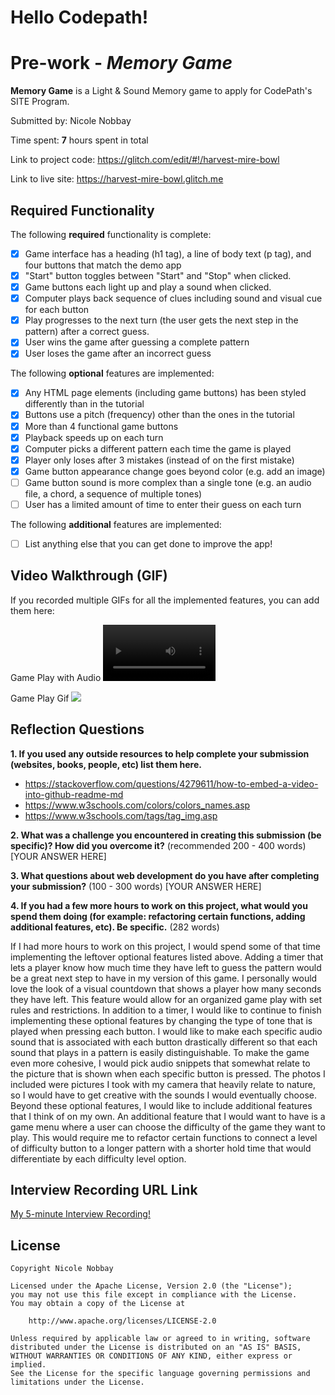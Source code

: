 # Hello Codepath!

# Pre-work - *Memory Game*

**Memory Game** is a Light & Sound Memory game to apply for CodePath's SITE Program. 

Submitted by: Nicole Nobbay

Time spent: **7** hours spent in total

Link to project code: https://glitch.com/edit/#!/harvest-mire-bowl

Link to live site: https://harvest-mire-bowl.glitch.me

## Required Functionality

The following **required** functionality is complete:

* [x] Game interface has a heading (h1 tag), a line of body text (p tag), and four buttons that match the demo app
* [x] "Start" button toggles between "Start" and "Stop" when clicked. 
* [x] Game buttons each light up and play a sound when clicked. 
* [x] Computer plays back sequence of clues including sound and visual cue for each button
* [x] Play progresses to the next turn (the user gets the next step in the pattern) after a correct guess. 
* [x] User wins the game after guessing a complete pattern
* [x] User loses the game after an incorrect guess

The following **optional** features are implemented:

* [x] Any HTML page elements (including game buttons) has been styled differently than in the tutorial
* [x] Buttons use a pitch (frequency) other than the ones in the tutorial
* [x] More than 4 functional game buttons
* [x] Playback speeds up on each turn
* [x] Computer picks a different pattern each time the game is played
* [x] Player only loses after 3 mistakes (instead of on the first mistake)
* [x] Game button appearance change goes beyond color (e.g. add an image)
* [ ] Game button sound is more complex than a single tone (e.g. an audio file, a chord, a sequence of multiple tones)
* [ ] User has a limited amount of time to enter their guess on each turn

The following **additional** features are implemented:

- [ ] List anything else that you can get done to improve the app!

## Video Walkthrough (GIF)

If you recorded multiple GIFs for all the implemented features, you can add them here:

Game Play with Audio
<video src='https://user-images.githubusercontent.com/77033963/160269971-66393b58-98d0-4348-a5ee-a5c6ad045394.mp4' width=180/>


Game Play Gif
![](https://im5.ezgif.com/tmp/ezgif-5-9f7786bfbf.gif)


## Reflection Questions
**1. If you used any outside resources to help complete your submission (websites, books, people, etc) list them here.**

- https://stackoverflow.com/questions/4279611/how-to-embed-a-video-into-github-readme-md
- https://www.w3schools.com/colors/colors_names.asp
- https://www.w3schools.com/tags/tag_img.asp 

**2. What was a challenge you encountered in creating this submission (be specific)? How did you overcome it?** (recommended 200 - 400 words) 
[YOUR ANSWER HERE]

**3. What questions about web development do you have after completing your submission?** (100 - 300 words)
[YOUR ANSWER HERE]

**4. If you had a few more hours to work on this project, what would you spend them doing (for example: refactoring certain functions, adding additional features, etc). Be specific.** (282 words) 

If I had more hours to work on this project, I would spend some of that time implementing the leftover optional features listed above. Adding a timer that lets a player know how much time they have left to guess the pattern would be a great next step to have in my version of this game. I personally would love the look of a visual countdown that shows a player how many seconds they have left. This feature would allow for an organized game play with set rules and restrictions. In addition to a timer, I would like to continue to finish implementing these optional features by changing the type of tone that is played when pressing each button. I would like to make each specific audio sound that is associated with each button drastically different so that each sound that plays in a pattern is easily distinguishable. To make the game even more cohesive, I would pick audio snippets that somewhat relate to the picture that is shown when each specific button is pressed. The photos I included were pictures I took with my camera that heavily relate to nature, so I would have to get creative with the sounds I would eventually choose. Beyond these optional features, I would like to include additional features that I think of on my own. An additional feature that I would want to have is a game menu where a user can choose the difficulty of the game they want to play. This would require me to refactor certain functions to connect a level of difficulty button to a longer pattern with a shorter hold time that would differentiate by each difficulty level option.




## Interview Recording URL Link

[My 5-minute Interview Recording!](https://loom.com/share/0c15478675d04443a3333197dd2f175d)


## License

    Copyright Nicole Nobbay

    Licensed under the Apache License, Version 2.0 (the "License");
    you may not use this file except in compliance with the License.
    You may obtain a copy of the License at

        http://www.apache.org/licenses/LICENSE-2.0

    Unless required by applicable law or agreed to in writing, software
    distributed under the License is distributed on an "AS IS" BASIS,
    WITHOUT WARRANTIES OR CONDITIONS OF ANY KIND, either express or implied.
    See the License for the specific language governing permissions and
    limitations under the License.
